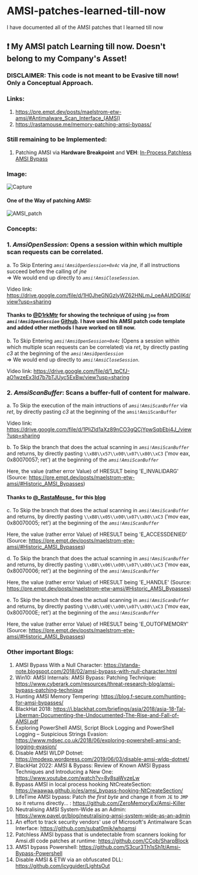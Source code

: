 # AMSI-patches-learned-till-now
I have documented all of the AMSI patches that I learned till now

## :exclamation: My AMSI patch Learning till now. Doesn't belong to my Company's Asset!

### DISCLAIMER: This code is not meant to be Evasive till now! Only a Conceptual Approach.

### Links:
1. https://pre.empt.dev/posts/maelstrom-etw-amsi/#Antimalware_Scan_Interface_(AMSI)
2. https://rastamouse.me/memory-patching-amsi-bypass/ 

### Still remaining to be Implemented:
1. Patching AMSI via **Hardware Breakpoint** and **VEH**: [In-Process Patchless AMSI Bypass](https://ethicalchaos.dev/2022/04/17/in-process-patchless-amsi-bypass/)

### Image:

![Capture](https://user-images.githubusercontent.com/61424547/216752409-be8f1120-c1e0-4052-b950-69ac0b020eaf.PNG)

#### One of the Way of patching AMSI:

![AMSI_patch](https://user-images.githubusercontent.com/61424547/216752741-9fb198ad-c041-43d4-af2b-1118086fa43c.PNG)

### Concepts:

### 1. ***AmsiOpenSession***: Opens a session within which multiple scan requests can be correlated.

a. To Skip Entering _`amsi!AmsiOpenSession+0x4c`_ via _jne_, if all instructions succeed before the calling of _jne_\
=> We would end up directly to _`amsi!AmsiCloseSession`_.

Video link: https://drive.google.com/file/d/1H0JheGNGzIyWZ62HNLmJ_oeAAUtDGIKd/view?usp=sharing

#### Thanks to [@D1rkMtr](https://twitter.com/D1rkMtr/) for showing the technique of using `jne` from _`amsi!AmsiOpenSession`_ [Github](https://github.com/TheD1rkMtr/AMSI_patch). I have used his AMSI patch code template and added other methods I have worked on till now.

b. To Skip Entering _`amsi!AmsiOpenSession+0x4c`_ (Opens a session within which multiple scan requests can be correlated) via _ret_, by directly pasting _c3_ at the beginning of the _`amsi!AmsiOpenSession`_\
=> We would end up directly to _`amsi!AmsiCloseSession`_.

Video link: https://drive.google.com/file/d/1_tpCfJ-aO1wzeEx3Id7b7bTJUyc5ExBw/view?usp=sharing

### 2. ***AmsiScanBuffer***: Scans a buffer-full of content for malware.

a. To Skip the execution of the main intructions of _`amsi!AmsiScanBuffer`_ via _ret_, by directly pasting _c3_ at the beginning of the `amsi!AmsiScanBuffer`

Video link: https://drive.google.com/file/d/1PljZld1aXz89nCO3gQCjYpwSqbEbi4J_/view?usp=sharing

b. To Skip the branch that does the actual scanning in _`amsi!AmsiScanBuffer`_ and returns, by directly pasting `\\xB8\\x57\\x00\\x07\\x80\\xC3` ('mov eax, 0x80070057; ret') at the beginning of the _`amsi!AmsiScanBuffer`_

Here, the value (rather error Value) of HRESULT being 'E_INVALIDARG' (Source: https://pre.empt.dev/posts/maelstrom-etw-amsi/#Historic_AMSI_Bypasses)

#### Thanks to [@_RastaMouse](https://twitter.com/_RastaMouse)_ for this [blog](https://rastamouse.me/memory-patching-amsi-bypass/)

c. To Skip the branch that does the actual scanning in _`amsi!AmsiScanBuffer`_ and returns, by directly pasting `\\xB8\\x05\\x00\\x07\\x80\\xC3` ('mov eax, 0x80070005; ret') at the beginning of the _`amsi!AmsiScanBuffer`_

Here, the value (rather error Value) of HRESULT being 'E_ACCESSDENIED' (Source: https://pre.empt.dev/posts/maelstrom-etw-amsi/#Historic_AMSI_Bypasses)

d. To Skip the branch that does the actual scanning in _`amsi!AmsiScanBuffer`_ and returns, by directly pasting `\\xB8\\x06\\x00\\x07\\x80\\xC3` ('mov eax, 0x80070006; ret') at the beginning of the _`amsi!AmsiScanBuffer`_

Here, the value (rather error Value) of HRESULT being 'E_HANDLE' (Source: https://pre.empt.dev/posts/maelstrom-etw-amsi/#Historic_AMSI_Bypasses)

e. To Skip the branch that does the actual scanning in _`amsi!AmsiScanBuffer`_ and returns, by directly pasting `\\xB8\\x0E\\x00\\x07\\x80\\xC3` ('mov eax, 0x8007000E; ret') at the beginning of the _`amsi!AmsiScanBuffer`_

Here, the value (rather error Value) of HRESULT being 'E_OUTOFMEMORY' (Source: https://pre.empt.dev/posts/maelstrom-etw-amsi/#Historic_AMSI_Bypasses)

### Other important Blogs:
1. AMSI Bypass With a Null Character: https://standa-note.blogspot.com/2018/02/amsi-bypass-with-null-character.html
2. Win10: AMSI Internals: AMSI Bypass: Patching Technique: https://www.cyberark.com/resources/threat-research-blog/amsi-bypass-patching-technique
3. Hunting AMSI Memory Tempering: https://blog.f-secure.com/hunting-for-amsi-bypasses/
4. BlackHat 2018: https://i.blackhat.com/briefings/asia/2018/asia-18-Tal-Liberman-Documenting-the-Undocumented-The-Rise-and-Fall-of-AMSI.pdf
5. Exploring PowerShell AMSI, Script Block Logging and PowerShell Logging – Suspicious Strings Evasion: https://www.mdsec.co.uk/2018/06/exploring-powershell-amsi-and-logging-evasion/
6. Disable AMSI WLDP Dotnet: https://modexp.wordpress.com/2019/06/03/disable-amsi-wldp-dotnet/
7. BlackHat 2022: AMSI & Bypass: Review of Known AMSI Bypass Techniques and Introducing a New One: https://www.youtube.com/watch?v=8y8saWvzeLw
8. Bypass AMSI in local process hooking NtCreateSection: https://waawaa.github.io/es/amsi_bypass-hooking-NtCreateSection/
9. LifeTime AMSI bypass: Patch _the first byte_ and change it from `JE` to `JMP` so it returns directly... : https://github.com/ZeroMemoryEx/Amsi-Killer
10. Neutralising AMSI System-Wide as an Admin: https://www.pavel.gr/blog/neutralising-amsi-system-wide-as-an-admin
11. An effort to track security vendors' use of Microsoft's Antimalware Scan Interface: https://github.com/subat0mik/whoamsi
12. Patchless AMSI bypass that is undetectable from scanners looking for Amsi.dll code patches at runtime: https://github.com/CCob/SharpBlock
13. AMS1 bypass Powershell: https://github.com/S3cur3Th1sSh1t/Amsi-Bypass-Powershell
14. Disable AMSI & ETW via an obfuscated DLL: https://github.com/icyguider/LightsOut
